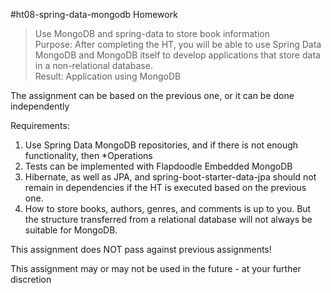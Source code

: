 #ht08-spring-data-mongodb
Homework

>Use MongoDB and spring-data to store book information<br>
Purpose: After completing the HT, you will be able to use Spring Data MongoDB and MongoDB itself to develop applications that store data in a non-relational database.<br>
Result: Application using MongoDB

The assignment can be based on the previous one, or it can be done independently

Requirements:
1. Use Spring Data MongoDB repositories, and if there is not enough functionality, then *Operations
2. Tests can be implemented with Flapdoodle Embedded MongoDB
3. Hibernate, as well as JPA, and spring-boot-starter-data-jpa should not remain in dependencies if the HT is executed based on the previous one.
4. How to store books, authors, genres, and comments is up to you. But the structure transferred from a relational database will not always be suitable for MongoDB.

This assignment does NOT pass against previous assignments!

This assignment may or may not be used in the future - at your further discretion